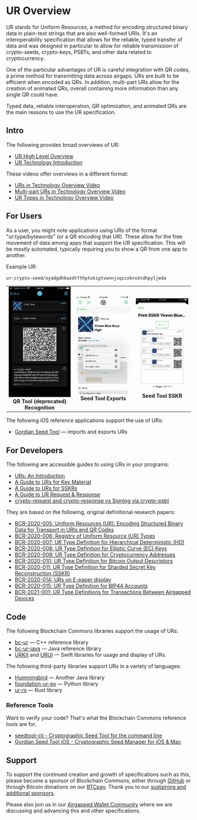 # UR Overview

UR stands for Uniform Resources, a method for encoding structured binary data in plain-text strings that are also well-formed URIs. It's an interoperability specification that allows for the reliable, typed transfer of data and was designed in particular to allow for reliable transmission of crypto-seeds, crypto-keys, PSBTs, and other data related to cryptocurrency.

One of the particular advantages of UR is careful integration with QR codes, a prime method for transmitting data across airgaps. URs are built to be efficient when encoded as QRs. In addition, multi-part URs allow for the creation of animated QRs, overall containing more information than any single QR could have.

Typed data, reliable interoperation, QR optimization, and animated QRs are the main reasons to use the UR specification.

## Intro

The following provides broad overviews of UR:

* [UR High Level Overview](https://www.blockchaincommons.com/specifications/Blockchain-Commons-URs-Support-Airgapped-PSBTs/)
* [UR Technology Introduction](https://github.com/BlockchainCommons/crypto-commons/blob/master/Docs/ur-1-overview.md)

These videos offer overviews in a different format:

* [URs in Technology Overview Video](https://www.youtube.com/watch?v=RYgOFSdUqWY&t=1198s)
* [Multi-part URs in Technology Overview Video](https://www.youtube.com/watch?v=RYgOFSdUqWY&t=1373s)
* [UR Types in Technology Overview Video](https://www.youtube.com/watch?v=RYgOFSdUqWY&t=1464s)

## For Users

As a user, you might note applications using URs of the format "ur:type/bytewords" (or a QR encoding that UR). These allow for the free movement of data among apps that support the UR specification. This will be mostly automated, typically requiring you to show a QR from one app to another.

Example UR:
```
ur:crypto-seed/oyadgdhkwzdtfthptokigtvwnnjsqzcxknsktdhpyljeda
```

<div align="center">
  <table border=0>
    <tr>
      <td>
        <a href="https://github.com/BlockchainCommons/GordianQRTool-iOS/blob/master/images/qr-seed.jpeg"><img src="https://github.com/BlockchainCommons/GordianQRTool-iOS/blob/master/images/qr-seed.jpeg" width=250></a> 
        <br><div align="center"><b>QR Tool (deprecated) Recognition</b></div>
      </center></td>
      <td>
        <a href="https://github.com/BlockchainCommons/GordianSeedTool-iOS/blob/master/images/st-export.jpeg"><img src="https://github.com/BlockchainCommons/GordianSeedTool-iOS/blob/master/images/st-export.jpeg" width=250></a> 
        <br><div align="center"><b>Seed Tool Exports</b></div>
      </center></td>
      <td>     
        <a href="https://github.com/BlockchainCommons/GordianSeedTool-iOS/blob/master/images/st-sskr-expor-3.jpeg"><img src="https://github.com/BlockchainCommons/GordianSeedTool-iOS/blob/master/images/st-sskr-expor-3.jpeg" width=250></a> 
        <br><div align="center"><b>Seed Tool SSKR</b></div>
      </center></td>
    </tr>
  </table>
</div>
The following iOS reference applications support the use of URs:

* [Gordian Seed Tool](https://apps.apple.com/us/app/gordian-seed-tool/id1545088229) — imports and exports URs

## For Developers

The following are accessible guides to using URs in your programs:

* [URs: An Introduction](https://github.com/BlockchainCommons/crypto-commons/blob/master/Docs/ur-1-overview.md)
* [A Guide to URs for Key Material](https://github.com/BlockchainCommons/crypto-commons/blob/master/Docs/ur-2-keys.md)
* [A Guide to URs for SSKRs](https://github.com/BlockchainCommons/crypto-commons/blob/master/Docs/ur-3-sskrs.md)
* [A Guide to UR Request & Response](https://github.com/BlockchainCommons/crypto-commons/blob/master/Docs/ur-99-request-response.md)
* [crypto-request and crypto-response vs Signing via crypto-psbt](crypto-request-or-crypto-psbt.md)

They are based on the following, original definitional research papers:

* [BCR-2020-005: Uniform Resources (UR): Encoding Structured Binary Data for Transport in URIs and QR Codes](https://github.com/BlockchainCommons/Research/blob/master/papers/bcr-2020-005-ur.md)
* [BCR-2020-006:	Registry of Uniform Resource (UR) Types](https://github.com/BlockchainCommons/Research/blob/master/papers/bcr-2020-006-urtypes.md)
* [BCR-2020-007: UR Type Definition for Hierarchical Deterministic (HD)](https://github.com/BlockchainCommons/Research/blob/master/papers/bcr-2020-007-hdkey.md)
* [BCR-2020-008: UR Type Definition for Elliptic Curve (EC) Keys](https://github.com/BlockchainCommons/Research/blob/master/papers/bcr-2020-008-eckey.md)
* [BCR-2020-009: UR Type Definition for Cryptocurrency Addresses](https://github.com/BlockchainCommons/Research/blob/master/papers/bcr-2020-009-address.md)
* [BCR-2020-010: UR Type Definition for Bitcoin Output Descriptors](https://github.com/BlockchainCommons/Research/blob/master/papers/bcr-2020-010-output-desc.md)
* [BCR-2020-011: UR Type Definition for Sharded Secret Key Reconstruction (SSKR)](https://github.com/BlockchainCommons/Research/blob/master/papers/bcr-2020-011-sskr.md)
* [BCR-2020-014: URs on E-paper display](https://github.com/BlockchainCommons/Research/blob/master/papers/bcr-2020-014-urs-on-epaper.md)
* [BCR-2020-015: UR Type Definition for BIP44 Accounts](https://github.com/BlockchainCommons/Research/blob/master/papers/bcr-2020-015-account.md)
* [BCR-2021-001: UR Type Definitions for Transactions Between Airgapped Devices](https://github.com/BlockchainCommons/Research/blob/master/papers/bcr-2021-001-request.md)

## Code

The following Blockchain Commons libraries support the usage of URs:

* [bc-ur](https://github.com/BlockchainCommons/bc-ur) — C++ reference library
* [bc-ur-java](https://github.com/BlockchainCommons/bc-ur-java) — Java reference library
* [URKit](https://github.com/BlockchainCommons/URKit) and [URUI](https://github.com/BlockchainCommons/URUI) — Swift libraries for usage and display of URs.

The following third-party libraries support URs in a variety of languages:

* [Hummingbird](https://github.com/sparrowwallet/hummingbird) — Another Java library
* [foundation-ur-py](https://github.com/Foundation-Devices/foundation-ur-py) — Python library
* [ur-rs](https://github.com/dspicher/ur-rs) — Rust library

### Reference Tools

Want to verify your code? That's what the Blockchain Commons reference tools are for.

* [seedtool-cli - Cryptographic Seed Tool for the command line](https://github.com/BlockchainCommons/seedtool-cli)
* [Gordian Seed Tool iOS - Cryptographic Seed Manager for iOS & Mac](https://github.com/BlockchainCommons/GordianSeedTool-iOS)

## Support

To support the continued creation and growth of specifications such as this, please become a sponsor of Blockchain Commons, either through [GitHub](https://github.com/sponsors/BlockchainCommons) or through Bitcoin donations on our [BTCpay](https://btcpay.blockchaincommons.com/). Thank you to our [sustaining and additional sponsors](https://www.blockchaincommons.com/sponsors.html).

Please also join us in our [Airgapped Wallet Community](https://github.com/BlockchainCommons/Airgapped-Wallet-Community/discussions) where we are discussing and advancing this and other specifications.
